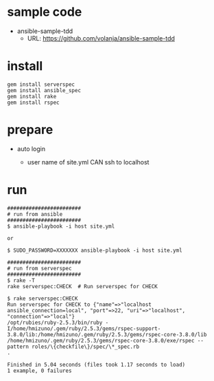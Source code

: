 # sample code

- ansible-sample-tdd
  - URL: https://github.com/volanja/ansible-sample-tdd

# install

```
gem install serverspec
gem install ansible_spec
gem install rake
gem install rspec
```

# prepare

- auto login

  - user name of site.yml CAN ssh to localhost

# run

```
########################
# run from ansible
########################
$ ansible-playbook -i host site.yml

or

$ SUDO_PASSWORD=XXXXXXX ansible-playbook -i host site.yml

########################
# run from serverspec
########################
$ rake -T
rake serverspec:CHECK  # Run serverspec for CHECK

$ rake serverspec:CHECK
Run serverspec for CHECK to {"name"=>"localhost ansible_connection=local", "port"=>22, "uri"=>"localhost", "connection"=>"local"}
/opt/rubies/ruby-2.5.3/bin/ruby -I/home/hmizuno/.gem/ruby/2.5.3/gems/rspec-support-3.8.0/lib:/home/hmizuno/.gem/ruby/2.5.3/gems/rspec-core-3.8.0/lib /home/hmizuno/.gem/ruby/2.5.3/gems/rspec-core-3.8.0/exe/rspec --pattern roles/\{checkfile\}/spec/\*_spec.rb
.

Finished in 5.04 seconds (files took 1.17 seconds to load)
1 example, 0 failures


```
